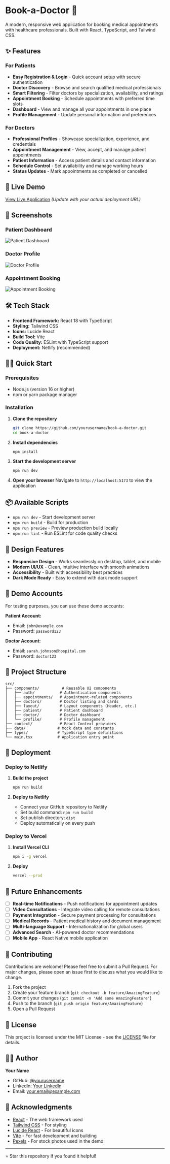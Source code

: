 # Book-a-Doctor 🏥

A modern, responsive web application for booking medical appointments with healthcare professionals. Built with React, TypeScript, and Tailwind CSS.

## ✨ Features

### For Patients
- **Easy Registration & Login** - Quick account setup with secure authentication
- **Doctor Discovery** - Browse and search qualified medical professionals
- **Smart Filtering** - Filter doctors by specialization, availability, and ratings
- **Appointment Booking** - Schedule appointments with preferred time slots
- **Dashboard** - View and manage all your appointments in one place
- **Profile Management** - Update personal information and preferences

### For Doctors
- **Professional Profiles** - Showcase specialization, experience, and credentials
- **Appointment Management** - View, accept, and manage patient appointments
- **Patient Information** - Access patient details and contact information
- **Schedule Control** - Set availability and manage working hours
- **Status Updates** - Mark appointments as completed or cancelled

## 🚀 Live Demo

[View Live Application](https://your-app-url.netlify.app) *(Update with your actual deployment URL)*

## 📱 Screenshots

### Patient Dashboard
![Patient Dashboard](./screenshots/patient-dashboard.png)

### Doctor Profile
![Doctor Profile](./screenshots/doctor-profile.png)

### Appointment Booking
![Appointment Booking](./screenshots/booking-modal.png)

## 🛠️ Tech Stack

- **Frontend Framework:** React 18 with TypeScript
- **Styling:** Tailwind CSS
- **Icons:** Lucide React
- **Build Tool:** Vite
- **Code Quality:** ESLint with TypeScript support
- **Deployment:** Netlify (recommended)

## 🏃‍♂️ Quick Start

### Prerequisites
- Node.js (version 16 or higher)
- npm or yarn package manager

### Installation

1. **Clone the repository**
   ```bash
   git clone https://github.com/yourusername/book-a-doctor.git
   cd book-a-doctor
   ```

2. **Install dependencies**
   ```bash
   npm install
   ```

3. **Start the development server**
   ```bash
   npm run dev
   ```

4. **Open your browser**
   Navigate to `http://localhost:5173` to view the application

## 📦 Available Scripts

- `npm run dev` - Start development server
- `npm run build` - Build for production
- `npm run preview` - Preview production build locally
- `npm run lint` - Run ESLint for code quality checks

## 🎨 Design Features

- **Responsive Design** - Works seamlessly on desktop, tablet, and mobile
- **Modern UI/UX** - Clean, intuitive interface with smooth animations
- **Accessibility** - Built with accessibility best practices
- **Dark Mode Ready** - Easy to extend with dark mode support

## 🔐 Demo Accounts

For testing purposes, you can use these demo accounts:

**Patient Account:**
- Email: `john@example.com`
- Password: `password123`

**Doctor Account:**
- Email: `sarah.johnson@hospital.com`
- Password: `doctor123`

## 📁 Project Structure

```
src/
├── components/          # Reusable UI components
│   ├── auth/           # Authentication components
│   ├── appointments/   # Appointment-related components
│   ├── doctors/        # Doctor listing and cards
│   ├── layout/         # Layout components (Header, etc.)
│   ├── patient/        # Patient dashboard
│   ├── doctor/         # Doctor dashboard
│   └── profile/        # Profile management
├── context/            # React Context providers
├── data/              # Mock data and constants
├── types/             # TypeScript type definitions
└── main.tsx           # Application entry point
```

## 🚀 Deployment

### Deploy to Netlify

1. **Build the project**
   ```bash
   npm run build
   ```

2. **Deploy to Netlify**
   - Connect your GitHub repository to Netlify
   - Set build command: `npm run build`
   - Set publish directory: `dist`
   - Deploy automatically on every push

### Deploy to Vercel

1. **Install Vercel CLI**
   ```bash
   npm i -g vercel
   ```

2. **Deploy**
   ```bash
   vercel --prod
   ```

## 🔮 Future Enhancements

- [ ] **Real-time Notifications** - Push notifications for appointment updates
- [ ] **Video Consultations** - Integrate video calling for remote consultations
- [ ] **Payment Integration** - Secure payment processing for consultations
- [ ] **Medical Records** - Patient medical history and document management
- [ ] **Multi-language Support** - Internationalization for global users
- [ ] **Advanced Search** - AI-powered doctor recommendations
- [ ] **Mobile App** - React Native mobile application

## 🤝 Contributing

Contributions are welcome! Please feel free to submit a Pull Request. For major changes, please open an issue first to discuss what you would like to change.

1. Fork the project
2. Create your feature branch (`git checkout -b feature/AmazingFeature`)
3. Commit your changes (`git commit -m 'Add some AmazingFeature'`)
4. Push to the branch (`git push origin feature/AmazingFeature`)
5. Open a Pull Request

## 📄 License

This project is licensed under the MIT License - see the [LICENSE](LICENSE) file for details.

## 👨‍💻 Author

**Your Name**
- GitHub: [@yourusername](https://github.com/yourusername)
- LinkedIn: [Your LinkedIn](https://linkedin.com/in/yourprofile)
- Email: your.email@example.com

## 🙏 Acknowledgments

- [React](https://reactjs.org/) - The web framework used
- [Tailwind CSS](https://tailwindcss.com/) - For styling
- [Lucide React](https://lucide.dev/) - For beautiful icons
- [Vite](https://vitejs.dev/) - For fast development and building
- [Pexels](https://pexels.com/) - For stock photos used in the demo

---

⭐ Star this repository if you found it helpful!